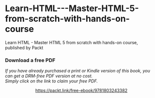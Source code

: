 # Learn-HTML---Master-HTML-5-from-scratch-with-hands-on-course
Learn HTML - Master HTML 5 from scratch with hands-on course, published by Packt
### Download a free PDF

 <i>If you have already purchased a print or Kindle version of this book, you can get a DRM-free PDF version at no cost.<br>Simply click on the link to claim your free PDF.</i>
<p align="center"> <a href="https://packt.link/free-ebook/9781803243382">https://packt.link/free-ebook/9781803243382 </a> </p>